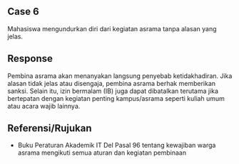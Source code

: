 ## Case 6
Mahasiswa mengundurkan diri dari kegiatan asrama tanpa alasan yang jelas.

## Response
Pembina asrama akan menanyakan langsung penyebab ketidakhadiran. Jika alasan tidak jelas atau disengaja, pembina asrama berhak memberikan sanksi. Selain itu, izin bermalam (IB) juga dapat dibatalkan terutama jika bertepatan dengan kegiatan penting kampus/asrama seperti kuliah umum atau acara wajib lainnya.

## Referensi/Rujukan
- Buku Peraturan Akademik IT Del Pasal 96 tentang kewajiban warga asrama mengikuti semua aturan dan kegiatan pembinaan
